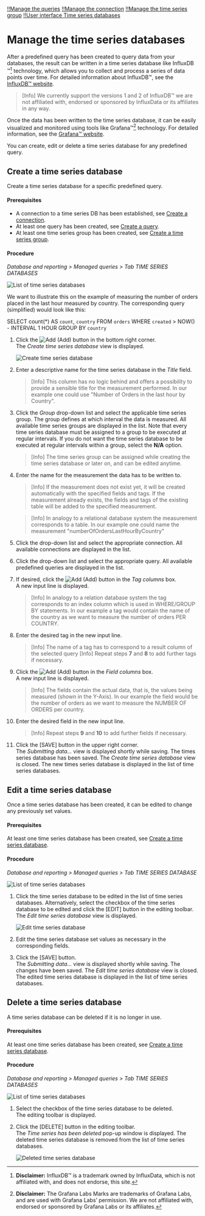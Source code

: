 [!!Manage the queries](./01_ManageQueries.md)
[!!Manage the connection](./04_ManageConnections.md)
[!!Manage the time series group](./06_ManageTimeSeriesGroups.md)
[!!User interface Time series databases](../UserInterface/01b_TimeSeriesDatabases.md)

# Manage the time series databases

After a predefined query has been created to query data from your databases, the result can be written in a time series database like InfluxDB &trade;[^1] technology, which allows you to collect and process a series of data points over time. For detailed information about InfluxDB&trade;, see the [InfluxDB&trade; website](https://influxdata.com/).

> [Info] We currently support the versions 1 and 2 of InfluxDB&trade; we are not affiliated with, endorsed or sponsored by InfluxData or its affiliates in any way.

Once the data has been written to the time series database, it can be easily visualized and monitored using tools like Grafana&trade;[^2] technology. For detailed information, see the [Grafana&trade; website](https://grafana.com).

You can create, edit or delete a time series database for any predefined query.

## Create a time series database

Create a time series database for a specific predefined query.

#### Prerequisites

- A connection to a time series DB has been established, see [Create a connection](./04_ManageConnections.md#create-a-connection). 
- At least one query has been created, see [Create a query](./01_ManageQueries.md#create-a-query). 
- At least one time series group has been created, see [Create a time series group](./06_ManageTimeSeriesGroups.md#create-a-time-series-group). 

#### Procedure

*Database and reporting > Managed queries > Tab TIME SERIES DATABASES*

![List of time series databases](../../Assets/Screenshots/DatabaseAndReporting/ManagedQueries/TimeSeriesDatabases/ListTimeSeriesDatabases.png "[List of time series databases]")

We want to illustrate this on the example of measuring the number of orders placed in the last hour measured by country. The corresponding query (simplified) would look like this:

SELECT count(*) AS `count`, `country` FROM `orders` WHERE `created` > NOW() - INTERVAL 1 HOUR GROUP BY `country`

1. Click the ![Add](../../Assets/Icons/Plus01.png "[Add]") (Add) button in the bottom right corner.   
    The *Create time series database* view is displayed.

    ![Create time series database](../../Assets/Screenshots/DatabaseAndReporting/ManagedQueries/TimeSeriesDatabases/CreateTimeSeriesDatabase.png "[Create time series database]")

2. Enter a descriptive name for the time series database in the *Title* field.
    > [Info] This column has no logic behind and offers a possibility to provide a sensible title for the measurement performed. In our example one could use "Number of Orders in the last hour by Country".

3. Click the *Group* drop-down list and select the applicable time series group. The group defines at which interval the data is measured. All available time series groups are displayed in the list. Note that every time series database must be assigned to a group to be executed at regular intervals. If you do not want the time series database to be executed at regular intervals within a group, select the **N/A** option. 

    > [Info] The time series group can be assigned while creating the time series database or later on, and can be edited anytime.

4. Enter the name for the measurement the data has to be written to.

    > [Info] If the measurement does not exist yet, it will be created automatically with the specified fields and tags. If the measurement already exists, the fields and tags of the existing table will be added to the specified measurement. 
    
    > [Info] In analogy to a relational database system the measurement corresponds to a table. In our example one could name the measurement "numberOfOrdersLastHourByCountry"
                                                                                                                                                                                                               
5. Click the drop-down list and select the appropriate connection. All available connections are displayed in the list.

6. Click the drop-down list and select the appropriate query. All available predefined queries are displayed in the list.

7. If desired, click the ![Add](../../Assets/Icons/Plus03.png "[Add]") (Add) button in the *Tag columns* box.  
    A new input line is displayed.

    > [Info] In analogy to a relation database system the tag corresponds to an index column which is used in WHERE/GROUP BY statements. In our example a tag would contain the name of the country as we want to measure the number of orders PER COUNTRY.

8. Enter the desired tag in the new input line.

    > [Info] The name of a tag has to correspond to a result column of the selected query
    > [Info] Repeat steps **7** and **8** to add further tags if necessary. 
     


9. Click the ![Add](../../Assets/Icons/Plus03.png "[Add]") (Add) button in the *Field columns* box.  
    A new input line is displayed.

    > [Info] The fields contain the actual data, that is, the values being measured (shown in the Y-Axis). In our example the field would be the number of orders as we want to measure the NUMBER OF ORDERS per country.

10. Enter the desired field in the new input line.    

    > [Info] Repeat steps **9** and **10** to add further fields if necessary.

11. Click the [SAVE] button in the upper right corner.  
    The *Submitting data...* view is displayed shortly while saving. The times series database has been saved. The *Create time series database* view is closed. The new times series database is displayed in the list of time series databases. 



## Edit a time series database

Once a time series database has been created, it can be edited to change any previously set values.

#### Prerequisites

At least one time series database has been created, see [Create a time series database](#create-a-time-series-database).

#### Procedure

*Database and reporting > Managed queries > Tab TIME SERIES DATABASE*

![List of time series databases](../../Assets/Screenshots/DatabaseAndReporting/ManagedQueries/TimeSeriesDatabases/ListTimeSeriesDatabases.png "[List of time series databases]")

1. Click the time series database to be edited in the list of time series databases. Alternatively, select the checkbox of the time series database to be edited and click the [EDIT] button in the editing toolbar.  
    The *Edit time series database* view is displayed.

    ![Edit time series database](../../Assets/Screenshots/DatabaseAndReporting/ManagedQueries/TimeSeriesDatabases/EditTimeSeriesDatabase.png "[Edit time series database]")

2. Edit the time series database set values as necessary in the corresponding fields.

3. Click the [SAVE] button.   
    The *Submitting data...* view is displayed shortly while saving. The changes have been saved. The *Edit time series database* view is closed. The edited time series database is displayed in the list of time series databases. 



## Delete a time series database 

A time series database can be deleted if it is no longer in use.

#### Prerequisites

At least one time series database has been created, see [Create a time series database](#create-a-time-series-database).

#### Procedure

*Database and reporting > Managed queries > Tab TIME SERIES DATABASES*

![List of time series databases](../../Assets/Screenshots/DatabaseAndReporting/ManagedQueries/TimeSeriesDatabases/ListTimeSeriesDatabases.png "[List of time series databases]")

1. Select the checkbox of the time series database to be deleted.   
    The editing toolbar is displayed.

2. Click the [DELETE] button in the editing toolbar.  
    The *Time series has been deleted* pop-up window is displayed. The deleted time series database is removed from the list of time series databases.

    ![Deleted time series database](../../Assets/Screenshots/DatabaseAndReporting/ManagedQueries/TimeSeriesDatabases/TimeSeriesDeleted.png "[Deleted time series database]")

[^1]: **Disclaimer:** InfluxDB&trade; is a trademark owned by InfluxData, which is not affiliated with, and does not endorse, this site.  

[^2]: **Disclaimer:** The Grafana Labs Marks are trademarks of Grafana Labs, and are used with Grafana Labs’ permission. We are not affiliated with, endorsed or sponsored by Grafana Labs or its affiliates.